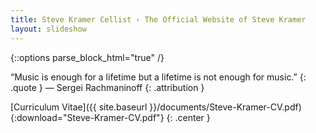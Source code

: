 ```yaml
---
title: Steve Kramer Cellist ‹ The Official Website of Steve Kramer
layout: slideshow
---
```

{::options parse_block_html="true" /}

“Music is enough for a lifetime but a lifetime is not enough for music.”
{: .quote }
— Sergei Rachmaninoff
{: .attribution }

[Curriculum Vitae]({{ site.baseurl }}/documents/Steve-Kramer-CV.pdf){:download="Steve-Kramer-CV.pdf"}
{: .center }

